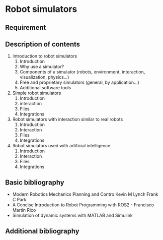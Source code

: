 # Robot simulators

## Requirement

## Description of contents

1. Introduction to robot simulators
    1. Introduction
    2. Why use a simulator?
    3. Components of a simulator (robots, environment, interaction, visualization, physics...)
    4. Free and proprietary simulators (general, by application...)
    5. Additional software tools
2. Simple robot simulators
    1. Introduction
    2. interaction
    3. Files
    4. Integrations
3. Robot simulators with interaction similar to real robots
    1. Introduction
    2. Interaction
    3. Files
    4. Integrations
4. Robot simulators used with artificial intelligence
    1. Introduction
    2. Interaction
    3. Files
    4. Integrations

## Basic bibliography

- Modern Robotics Mechanics Planning and Contro Kevin M Lynch Frank C Park
- A Concise Introduction to Robot Programming with ROS2 - Francisco Martín Rico
- Simulation of dynamic systems with MATLAB and Simulink

## Additional bibliography
